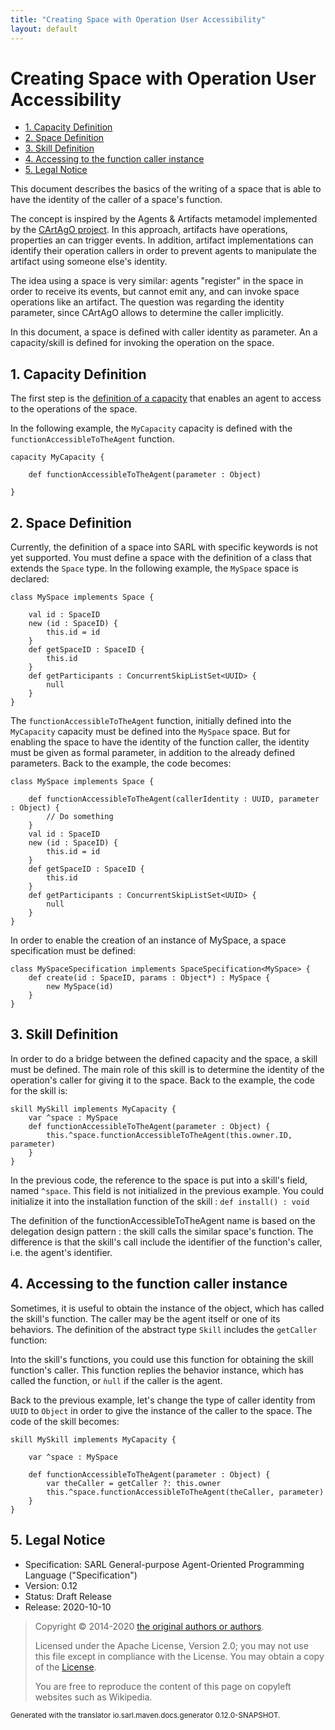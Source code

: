 ```yaml
---
title: "Creating Space with Operation User Accessibility"
layout: default
---
```


# Creating Space with Operation User Accessibility 


<ul class="page_outline" id="page_outline">

<li><a href="#1-capacity-definition">1. Capacity Definition</a></li>
<li><a href="#2-space-definition">2. Space Definition</a></li>
<li><a href="#3-skill-definition">3. Skill Definition</a></li>
<li><a href="#4-accessing-to-the-function-caller-instance">4. Accessing to the function caller instance</a></li>
<li><a href="#5-legal-notice">5. Legal Notice</a></li>

</ul>


This document describes the basics of the writing of a space that is able to have the identity of
the caller of a space's function.

The concept is inspired by the Agents & Artifacts metamodel implemented by the [CArtAgO project](http://cartago.sourceforge.net/).
In this approach, artifacts have operations, properties an can trigger events. In addition, artifact implementations can
identify their operation callers in order to prevent agents to manipulate the artifact using someone else's identity.

The idea using a space is very similar: agents "register" in the space in order to receive its events, but cannot emit any,
and can invoke space operations like an artifact.
The question was regarding the identity parameter, since CArtAgO allows to determine the caller implicitly.

In this document, a space is defined with caller identity as parameter. An a capacity/skill is defined for invoking
the operation on the space.


## 1. Capacity Definition

The first step is the [definition of a capacity](../reference/Capacity.html) that enables an agent to access to
the operations of the space.

In the following example, the `MyCapacity` capacity is defined with the `functionAccessibleToTheAgent` function. 

```sarl
capacity MyCapacity {

	def functionAccessibleToTheAgent(parameter : Object)

}
```



## 2. Space Definition

Currently, the definition of a space into SARL with specific keywords is not yet supported.
You must define a space with the definition of a class that extends the `Space` type.
In the following example, the `MySpace` space is declared:

```sarl
class MySpace implements Space {

	val id : SpaceID
	new (id : SpaceID) {
		this.id = id
	}
    def getSpaceID : SpaceID {
    	this.id
    }
    def getParticipants : ConcurrentSkipListSet<UUID> {
    	null
    }
}
```



The `functionAccessibleToTheAgent` function, initially defined into the `MyCapacity` capacity must be defined into the
`MySpace` space. But for enabling the space to have the identity of the function caller, the identity
must be given as formal parameter, in addition to the already defined parameters.
Back to the example, the code becomes:

```sarl
class MySpace implements Space {

	def functionAccessibleToTheAgent(callerIdentity : UUID, parameter : Object) {
		// Do something
	}
	val id : SpaceID
	new (id : SpaceID) {
		this.id = id
	}
    def getSpaceID : SpaceID {
    	this.id
    }
    def getParticipants : ConcurrentSkipListSet<UUID> {
    	null
    }
}
```



In order to enable the creation of an instance of MySpace, a space specification must be defined:

```sarl
class MySpaceSpecification implements SpaceSpecification<MySpace> {
	def create(id : SpaceID, params : Object*) : MySpace {
		new MySpace(id)
	}
}
```




## 3. Skill Definition

In order to do a bridge between the defined capacity and the space, a skill must be defined.
The main role of this skill is to determine the identity of the operation's caller for giving
it to the space.
Back to the example, the code for the skill is:

```sarl
skill MySkill implements MyCapacity {
	var ^space : MySpace
	def functionAccessibleToTheAgent(parameter : Object) {
		this.^space.functionAccessibleToTheAgent(this.owner.ID, parameter)
	}
}
```



In the previous code, the reference to the space is put into a skill's field, named `^space`.
This field is not initialized in the previous example. You could initialize it into the installation function of
the skill : `def install() : void`

The definition of the functionAccessibleToTheAgent name is based on the delegation design pattern : the skill calls the similar space's function.
The difference is that the skill's call include the identifier of the function's caller, i.e. the agent's identifier.


## 4. Accessing to the function caller instance

Sometimes, it is useful to obtain the instance of the object, which has called the skill's function.
The caller may be the agent itself or one of its behaviors.
The definition of the abstract type `Skill` includes the `getCaller` function:



Into the skill's functions, you could use this function for obtaining the skill function's caller.
This function replies the behavior instance, which has called the function, or `ǹull` if the caller
is the agent.

Back to the previous example, let's change the type of caller identity from `UUID` to `Object` in order
to give the instance of the caller to the space. The code of the skill becomes:

```sarl
skill MySkill implements MyCapacity {

	var ^space : MySpace

	def functionAccessibleToTheAgent(parameter : Object) {
		var theCaller = getCaller ?: this.owner
		this.^space.functionAccessibleToTheAgent(theCaller, parameter)
	}
}
```



## 5. Legal Notice

* Specification: SARL General-purpose Agent-Oriented Programming Language ("Specification")
* Version: 0.12
* Status: Draft Release
* Release: 2020-10-10

> Copyright &copy; 2014-2020 [the original authors or authors](http://www.sarl.io/about/index.html).
>
> Licensed under the Apache License, Version 2.0;
> you may not use this file except in compliance with the License.
> You may obtain a copy of the [License](http://www.apache.org/licenses/LICENSE-2.0).
>
> You are free to reproduce the content of this page on copyleft websites such as Wikipedia.

<small>Generated with the translator io.sarl.maven.docs.generator 0.12.0-SNAPSHOT.</small>